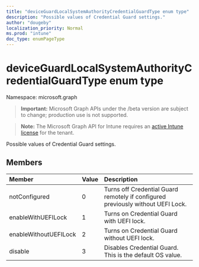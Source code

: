 ```yaml
---
title: "deviceGuardLocalSystemAuthorityCredentialGuardType enum type"
description: "Possible values of Credential Guard settings."
author: "dougeby"
localization_priority: Normal
ms.prod: "intune"
doc_type: enumPageType
---
```


# deviceGuardLocalSystemAuthorityCredentialGuardType enum type

Namespace: microsoft.graph

> **Important:** Microsoft Graph APIs under the /beta version are subject to change; production use is not supported.

> **Note:** The Microsoft Graph API for Intune requires an [active Intune license](https://go.microsoft.com/fwlink/?linkid=839381) for the tenant.

Possible values of Credential Guard settings.

## Members
|Member|Value|Description|
|:---|:---|:---|
|notConfigured|0|Turns off Credential Guard remotely if configured previously without UEFI Lock.|
|enableWithUEFILock|1|Turns on Credential Guard with UEFI lock.|
|enableWithoutUEFILock|2|Turns on Credential Guard without UEFI lock.|
|disable|3|Disables Credential Guard. This is the default OS value.|



